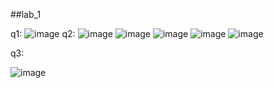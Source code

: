 ##lab_1

q1:
![image](https://github.com/shimaafathi123/ITI_OS_44_Tasks/assets/93112282/5ba4b246-f640-4b95-ab70-91ac382eb5ae)
q2:
![image](https://github.com/shimaafathi123/ITI_OS_44_Tasks/assets/93112282/0369ac0c-fd05-48b5-a5ce-5210d8eaf785)
![image](https://github.com/shimaafathi123/ITI_OS_44_Tasks/assets/93112282/8225747e-6573-476b-a597-f77512088922)
![image](https://github.com/shimaafathi123/ITI_OS_44_Tasks/assets/93112282/4b80d4a5-569f-4172-b6b1-c1037ea74042)
![image](https://github.com/shimaafathi123/ITI_OS_44_Tasks/assets/93112282/2931392b-b90f-45ff-bb15-8330f2e2da59)
![image](https://github.com/shimaafathi123/ITI_OS_44_Tasks/assets/93112282/e0975d2a-852f-48a2-8f09-6365c8bae68b)

q3:


![image](https://github.com/shimaafathi123/ITI_OS_44_Tasks/assets/93112282/9013f870-a47f-4da6-926b-26d0a47870ea)

